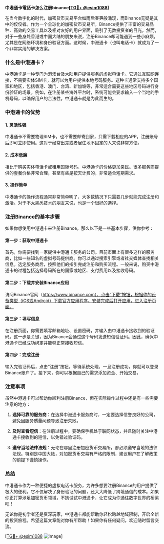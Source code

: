 **中港通卡電話卡怎么注册binance[[TG💪+ @esim1088](https://t.me/s/esim1088)]**

在当今数字化的时代，加密货币交易平台如雨后春笋般涌现，而Binance无疑是其中的佼佼者。作为一个全球化的加密货币交易所，Binance提供了丰富的交易品种、高效的交易工具以及相对友好的用户界面，吸引了无数投资者的目光。然而，对于一些身处香港或中国大陆的朋友来说，注册Binance却可能遇到一些小麻烦，尤其是在网络环境和身份验证方面。这时候，中港通卡（也叫电话卡）就成为了一个非常实用的解决方案。

### 什么是中港通卡？

中港通卡是一种专门为港澳台及大陆用户提供服务的虚拟电话卡。它通过互联网连接，不需要实体SIM卡，就可以为用户提供本地号码服务。这种卡通常支持多个国家和地区，包括香港、澳门、台湾、新加坡等，非常适合需要这些地区号码进行身份验证的场景。例如，在注册某些海外平台时，系统可能会要求输入一个当地的手机号码，以确保用户的合法性。中港通卡就是为此而生的。

### 中港通卡的优势

#### 1. **灵活性强**
中港通卡不需要物理SIM卡，也不需要邮寄到家，只需下载相应的APP，注册账号后即可立即使用。这对于经常出差或者居住地不固定的人来说非常方便。

#### 2. **成本低廉**
相比于购买实体电话卡或租用国际号码，中港通卡的价格更加亲民。很多服务商提供的套餐价格非常合理，甚至有些是按天计费的，非常适合短期需求。

#### 3. **操作简单**
中港通卡的操作流程通常非常简单明了，大多数情况下只需要几步就能完成注册和激活。对于不太熟悉技术的朋友来说，也是一个很好的选择。

### 注册Binance的基本步骤

如果你想使用中港通卡来注册Binance，那么以下是一些基本步骤，供你参考：

#### 第一步：获取中港通卡
首先，你需要找到一家提供中港通卡服务的公司。目前市面上有很多这样的服务商，比如一些知名的虚拟号码提供商。你可以通过搜索引擎或者社交媒体查找相关信息。选定服务商后，按照他们的指引完成注册和购买流程。一般来说，购买中港通卡的过程包括选择号码所在的国家或地区、支付费用以及接收号码。

#### 第二步：下载并安装Binance应用
访问Binance官网（https://www.binance.com），点击“下载”按钮，根据你的设备类型（iOS或Android）下载官方应用程序。安装完成后打开应用，进入注册页面。

#### 第三步：填写信息
在注册页面，你需要填写邮箱地址、设置密码，并输入由中港通卡接收到的验证码。这一步是关键，因为Binance会通过这个号码发送短信验证码。因此，确保中港通卡已经成功绑定并能够正常接收短信。

#### 第四步：完成注册
输入完验证码后，点击“注册”按钮，等待系统处理。一旦注册成功，你就可以登录Binance账户了。接下来，你可以根据自己的需求添加资金、开始交易。

### 注意事项

虽然中港通卡可以帮助你顺利注册Binance，但在实际操作过程中还是有一些需要注意的地方：

1. **选择可靠的服务商**：在选择中港通卡服务商时，一定要选择信誉良好的公司，避免因服务质量问题导致注册失败。
   
2. **及时查看短信**：在注册过程中，要确保手机处于联网状态，并且随时关注中港通卡接收到的短信，以免错过验证码。

3. **遵守当地法律法规**：无论在哪里注册加密货币交易所，都必须遵守当地的法律法规。特别是中国大陆，对加密货币交易有严格的限制，建议用户在了解政策的前提下谨慎操作。

### 总结

中港通卡作为一种便捷的虚拟电话卡服务，为许多想要注册Binance的用户提供了极大的便利。它不仅解决了身份验证的问题，还大大降低了跨境通信的成本。如果你正打算涉足加密货币领域，不妨试试中港通卡，让它成为你通往数字世界的桥梁吧！

无论你是初学者还是资深玩家，中港通卡都能帮助你轻松跨越地域限制，开启全新的投资旅程。希望这篇文章能对你有所帮助！如果你有任何疑问，欢迎随时留言交流。

[[TG💪+ @esim1088](https://t.me/s/esim1088) ![Image](https://i.postimg.cc/4NQfJmqS/Snipaste-2025-05-13-00-14-12.png)]